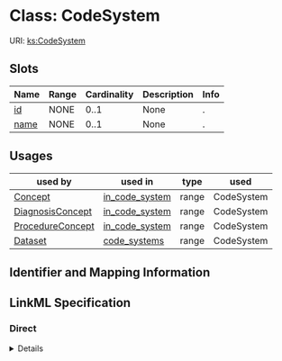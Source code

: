 # Class: CodeSystem




URI: [ks:CodeSystem](https://w3id.org/linkml/tests/kitchen_sink/CodeSystem)



<!-- no inheritance hierarchy -->



## Slots

| Name | Range | Cardinality | Description  | Info |
| ---  | --- | --- | --- | --- |
| [id](id.md) | NONE | 0..1 | None  | . |
| [name](name.md) | NONE | 0..1 | None  | . |


## Usages


| used by | used in | type | used |
| ---  | --- | --- | --- |
| [Concept](Concept.md) | [in_code_system](in_code_system.md) | range | CodeSystem |
| [DiagnosisConcept](DiagnosisConcept.md) | [in_code_system](in_code_system.md) | range | CodeSystem |
| [ProcedureConcept](ProcedureConcept.md) | [in_code_system](in_code_system.md) | range | CodeSystem |
| [Dataset](Dataset.md) | [code_systems](code_systems.md) | range | CodeSystem |



## Identifier and Mapping Information









## LinkML Specification

<!-- TODO: investigate https://stackoverflow.com/questions/37606292/how-to-create-tabbed-code-blocks-in-mkdocs-or-sphinx -->

### Direct

<details>
```yaml
name: CodeSystem
from_schema: https://w3id.org/linkml/tests/kitchen_sink
slots:
- id
- name

```
</details>

### Induced

<details>
```yaml
name: CodeSystem
from_schema: https://w3id.org/linkml/tests/kitchen_sink
attributes:
  id:
    name: id
    from_schema: https://w3id.org/linkml/tests/core
    identifier: true
    alias: id
    owner: CodeSystem
  name:
    name: name
    from_schema: https://w3id.org/linkml/tests/core
    alias: name
    owner: CodeSystem
    required: false

```
</details>